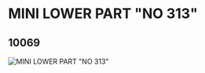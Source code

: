 # MINI LOWER PART "NO 313"
## 10069
![MINI LOWER PART "NO 313"](https://lc-www-live-s.legocdn.com/media/bricks/5/2/6000432.jpg)